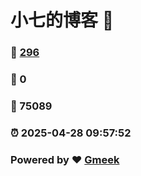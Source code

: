 # 小七的博客 :link:  
### :page_facing_up: [296](/tag.html) 
### :speech_balloon: 0 
### :hibiscus: 75089 
### :alarm_clock: 2025-04-28 09:57:52 
### Powered by :heart: [Gmeek](https://github.com/Meekdai/Gmeek)
